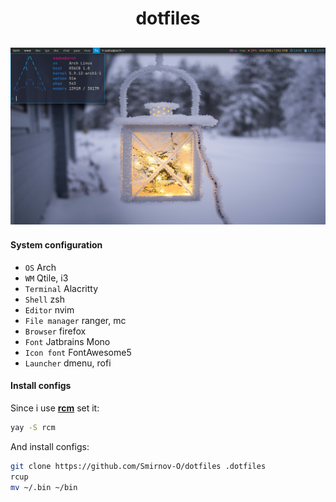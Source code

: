 <h1 align="center">dotfiles</h1>

![](./config/qtile/screen.png)
------------------------------

#### System configuration
- `OS` Arch
- `WM` Qtile, i3
- `Terminal` Alacritty
- `Shell` zsh
- `Editor` nvim
- `File manager` ranger, mc
- `Browser` firefox
- `Font` Jatbrains Mono
- `Icon font` FontAwesome5
- `Launcher` dmenu, rofi

#### Install configs
Since i use **[rcm](https://github.com/thoughtbot/rcm)** set it:
~~~bash
yay -S rcm
~~~

And install configs:
~~~bash
git clone https://github.com/Smirnov-O/dotfiles .dotfiles
rcup
mv ~/.bin ~/bin
~~~
